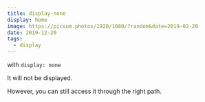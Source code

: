 ```yaml
---
title: display-none
display: home
image: https://picsum.photos/1920/1080/?random&date=2019-02-20
date: 2019-12-20
tags: 
  - display
--- 
```


with `display: none`

It will not be displayed.

However, you can still access it through the right path.